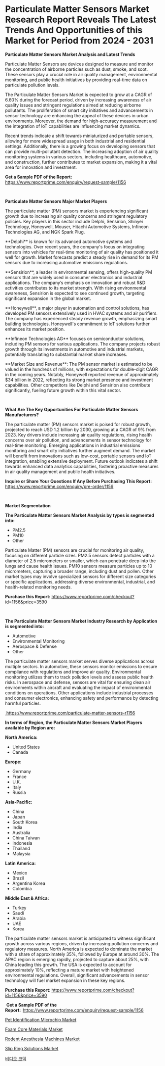 <p><h1>Particulate Matter Sensors Market Research Report Reveals The Latest Trends And Opportunities of this Market for Period from 2024 - 2031</h1></p><p><strong>Particulate Matter Sensors Market Analysis and Latest Trends</strong></p>
<p><p>Particulate Matter Sensors are devices designed to measure and monitor the concentration of airborne particles such as dust, smoke, and soot. These sensors play a crucial role in air quality management, environmental monitoring, and public health initiatives by providing real-time data on particulate pollution levels.</p><p>The Particulate Matter Sensors Market is expected to grow at a CAGR of 6.60% during the forecast period, driven by increasing awareness of air quality issues and stringent regulations aimed at reducing airborne pollutants. The proliferation of smart city initiatives and advancements in sensor technology are enhancing the appeal of these devices in urban environments. Moreover, the demand for high-accuracy measurement and the integration of IoT capabilities are influencing market dynamics. </p><p>Recent trends indicate a shift towards miniaturized and portable sensors, allowing for more widespread usage in both industrial and residential settings. Additionally, there is a growing focus on developing sensors that can provide multi-pollutant detection. The increasing adoption of air quality monitoring systems in various sectors, including healthcare, automotive, and construction, further contributes to market expansion, making it a vital area for innovation and investment.</p></p>
<p><strong>Get a Sample PDF of the Report:&nbsp;</strong> <a href="https://www.reportprime.com/enquiry/request-sample/1156">https://www.reportprime.com/enquiry/request-sample/1156</a></p>
<p>&nbsp;</p>
<p><strong>Particulate Matter Sensors Major Market Players</strong></p>
<p><p>The particulate matter (PM) sensors market is experiencing significant growth due to increasing air quality concerns and stringent regulatory policies. Key players in this sector include Delphi, Sensirion, Shinyei Technology, Honeywell, Mouser, Hitachi Automotive Systems, Infineon Technologies AG, and NGK Spark Plug.</p><p>**Delphi** is known for its advanced automotive systems and technologies. Over recent years, the company's focus on integrating sensors into vehicles for real-time monitoring of air quality has positioned it well for growth. Market forecasts predict a steady rise in demand for its PM sensors due to increasing automotive emissions regulations.</p><p>**Sensirion**, a leader in environmental sensing, offers high-quality PM sensors that are widely used in consumer electronics and industrial applications. The company’s emphasis on innovation and robust R&D activities contributes to its market strength. With rising environmental awareness, Sensirion is expected to see continued growth, targeting significant expansion in the global market.</p><p>**Honeywell**, a major player in automation and control solutions, has developed PM sensors extensively used in HVAC systems and air purifiers. The company has experienced steady revenue growth, emphasizing smart building technologies. Honeywell's commitment to IoT solutions further enhances its market position.</p><p>**Infineon Technologies AG** focuses on semiconductor solutions, including PM sensors for various applications. The company projects robust growth through its investments in automotive and industrial markets, potentially translating to substantial market share increases.</p><p>**Market Size and Revenue**: The PM sensor market is estimated to be valued in the hundreds of millions, with expectations for double-digit CAGR in the coming years. Notably, Honeywell reported revenue of approximately $34 billion in 2022, reflecting its strong market presence and investment capabilities. Other competitors like Delphi and Sensirion also contribute significantly, fueling future growth within this vital sector.</p></p>
<p>&nbsp;</p>
<p><strong>What Are The Key Opportunities For Particulate Matter Sensors Manufacturers?</strong></p>
<p><p>The particulate matter (PM) sensors market is poised for robust growth, projected to reach USD 1.2 billion by 2030, growing at a CAGR of 9% from 2023. Key drivers include increasing air quality regulations, rising health concerns over air pollution, and advancements in sensor technology for real-time monitoring. Emerging applications in industrial emissions monitoring and smart city initiatives further augment demand. The market will benefit from innovations such as low-cost, portable sensors and IoT integration, enabling extensive deployment. Future outlook indicates a shift towards enhanced data analytics capabilities, fostering proactive measures in air quality management and public health initiatives.</p></p>
<p><strong>Inquire or Share Your Questions If Any Before Purchasing This Report:</strong> <a href="https://www.reportprime.com/enquiry/pre-order/1156">https://www.reportprime.com/enquiry/pre-order/1156</a></p>
<p>&nbsp;</p>
<p><strong>Market Segmentation</strong></p>
<p><strong>The Particulate Matter Sensors Market Analysis by types is segmented into:</strong></p>
<p><ul><li>PM2.5</li><li>PM10</li><li>Other</li></ul></p>
<p><p>Particulate Matter (PM) sensors are crucial for monitoring air quality, focusing on different particle sizes. PM2.5 sensors detect particles with a diameter of 2.5 micrometers or smaller, which can penetrate deep into the lungs and cause health issues. PM10 sensors measure particles up to 10 micrometers, capturing a broader range, including dust and pollen. Other market types may involve specialized sensors for different size categories or specific applications, addressing diverse environmental, industrial, and health-related monitoring needs.</p></p>
<p><strong>Purchase this Report:&nbsp;</strong><a href="https://www.reportprime.com/checkout?id=1156&price=3590">https://www.reportprime.com/checkout?id=1156&price=3590</a></p>
<p>&nbsp;</p>
<p><strong>The Particulate Matter Sensors Market Industry Research by Application is segmented into:</strong></p>
<p><ul><li>Automotive</li><li>Environmental Monitoring</li><li>Aerospace & Defense</li><li>Other</li></ul></p>
<p><p>The particulate matter sensors market serves diverse applications across multiple sectors. In automotive, these sensors monitor emissions to ensure compliance with regulations and improve air quality. Environmental monitoring utilizes them to track pollution levels and assess public health risks. In aerospace and defense, sensors are vital for ensuring clean air environments within aircraft and evaluating the impact of environmental conditions on operations. Other applications include industrial processes and consumer electronics, enhancing safety and performance by detecting harmful particles.</p></p>
<p><a href="https://www.reportprime.com/particulate-matter-sensors-r1156">&nbsp;https://www.reportprime.com/particulate-matter-sensors-r1156</a></p>
<p><strong>In terms of Region, the Particulate Matter Sensors Market Players available by Region are:</strong></p>
<p>
    <p> <strong> North America: </strong>
        <ul>
            <li>United States</li>
            <li>Canada</li>
        </ul>
        </p> 
    <p> <strong> Europe: </strong>
        <ul>
            <li>Germany</li>
            <li>France</li>
            <li>U.K.</li>
            <li>Italy</li>
            <li>Russia</li>
        </ul>
        </p> 
    <p> <strong> Asia-Pacific: </strong>
        <ul>
            <li>China</li>
            <li>Japan</li>
            <li>South Korea</li>
            <li>India</li>
            <li>Australia</li>
            <li>China Taiwan</li>
            <li>Indonesia</li>
            <li>Thailand</li>
            <li>Malaysia</li>
        </ul>
        </p> 
    <p> <strong> Latin America: </strong>
        <ul>
            <li>Mexico</li>
            <li>Brazil</li>
            <li>Argentina Korea</li>
            <li>Colombia</li>
        </ul>
        </p> 
    <p> <strong> Middle East & Africa: </strong>
        <ul>
            <li>Turkey</li>
            <li>Saudi</li>
            <li>Arabia</li>
            <li>UAE</li>
            <li>Korea</li>
        </ul>
    </p>
    </p>
<p><p>The particulate matter sensors market is anticipated to witness significant growth across various regions, driven by increasing pollution concerns and regulatory measures. North America is expected to dominate the market with a share of approximately 35%, followed by Europe at around 30%. The APAC region is emerging rapidly, projected to capture about 25%, with China leading this growth. The USA is expected to account for approximately 10%, reflecting a mature market with heightened environmental regulations. Overall, significant advancements in sensor technology will fuel market expansion in these key regions.</p></p>
<p><strong>Purchase this Report: </strong><a href="https://www.reportprime.com/checkout?id=1156&price=3590">https://www.reportprime.com/checkout?id=1156&price=3590</a></p>
<p>&nbsp;<strong>Get a Sample PDF of the Report:&nbsp;&nbsp;</strong><a href="https://www.reportprime.com/enquiry/request-sample/1156">https://www.reportprime.com/enquiry/request-sample/1156</a></p>
<p><strong></strong></p>
<p><p><a href="https://issuu.com/reportprime-2/docs/pet-identification-microchip-market_1d3ad24c1295a4">Pet Identification Microchip Market</a></p><p><a href="https://www.linkedin.com/pulse/foam-core-materials-market-global-regional-analysis-yhhle?trackingId=Gt%2FHKtndQY%2B5JVf15o8Lag%3D%3D">Foam Core Materials Market</a></p><p><a href="https://medium.com/@scottroberts2661/rodent-anesthesia-machines-industry-forecast-market-shifts-and-strategic-imperatives-2024-2031-59516da5dc43">Rodent Anesthesia Machines Market</a></p><p><a href="https://medium.com/@stephaniewynterk145/slip-ring-solutions-market-emerging-trends-and-future-prospects-for-period-from-2024-to-2031-4490c48f6d09">Slip Ring Solutions Market</a></p><p><a href="https://medium.com/@nargishadi90/%EC%A0%84-%EC%84%B8%EA%B3%84-%EB%B9%84%EB%94%94%EC%98%A4-codec-%EC%8B%9C%EC%9E%A5-%EB%8F%99%ED%96%A5-2024-2031-%EC%97%90-%EB%8C%80%ED%95%9C-%EC%A0%84%EB%9E%B5%EC%A0%81-%ED%86%B5%EC%B0%B0%EB%A0%A5-102%ED%8E%98%EC%9D%B4%EC%A7%80%EC%97%90-%EA%B1%B8%EC%B3%90-%EC%88%98%EB%A1%9D%EB%90%A8-c5f371d115a8">비디오 코덱</a></p></p>